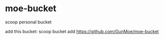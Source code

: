 # moe-bucket

scoop personal bucket

add this bucket:
    scoop bucket add https://github.com/GunMoe/moe-bucket
